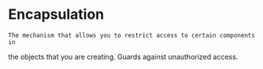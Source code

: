 # Encapsulation
    The mechanism that allows you to restrict access to certain components in 
the objects that you are creating.  Guards against unauthorized access.